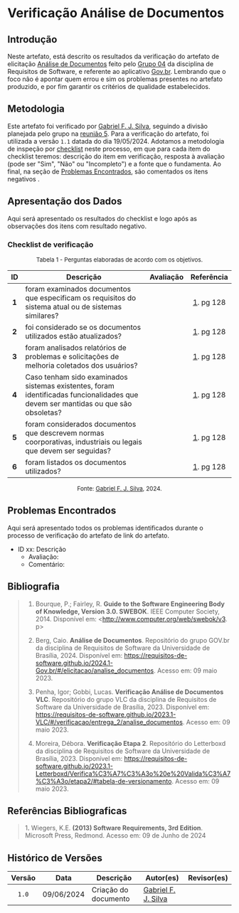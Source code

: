 # Verificação Análise de Documentos

## Introdução

Neste artefato, está descrito os resultados da verificação do artefato de elicitação [Análise de Documentos](https://requisitos-de-software.github.io/2024.1-Gov.br/#/elicitacao/analise_documentos) feito pelo [Grupo 04](https://requisitos-de-software.github.io/2024.1-Gov.br/#/README) da disciplina de Requisitos de Software, e referente ao aplicativo [Gov.br](https://play.google.com/store/apps/details?id=br.gov.meugovbr&hl=pt_BR&gl=US). Lembrando que o foco não é apontar quem errou e sim os problemas presentes no artefato produzido, e por fim garantir os critérios de qualidade estabelecidos.

## Metodologia

Este artefato foi verificado por [Gabriel F. J. Silva](https://github.com/MMcLovin), seguindo a divisão planejada pelo grupo na [reunião 5](https://requisitos-de-software.github.io/2024.1-Correios/atas/ata5/). Para a verificação do artefato, foi utilizada a versão `1.1` datada do dia 19/05/2024. Adotamos a metodologia de inspeção por [checklist](#checklist-de-verificacao) neste processo, em que para cada item do checklist teremos: descrição do item em verificação, resposta à avaliação (pode ser "Sim", "Não" ou "Incompleto") e a fonte que o fundamenta. Ao final, na seção de [Problemas Encontrados](#problemas-encontrados), são comentados os itens negativos .

## Apresentação dos Dados

Aqui será apresentado os resultados do checklist e logo após as observações dos itens com resultado negativo.

### Checklist de verificação

<font size="2"><p style="text-align: center">Tabela 1 - Perguntas elaboradas de acordo com os objetivos.</p></font>

<center>

| ID | Descrição | Avaliação | Referência|
|:--:| ------- | :-------: | :-------: |
| **1** | foram examinados documentos que especificam os requisitos do sistema atual ou de sistemas similares? |  | <a href="#ref1">1</a>. pg 128 |
| **2** | foi considerado se os documentos utilizados estão atualizados? |  | <a href="#ref1">1</a>. pg 128 |
| **3** | foram analisados relatórios de problemas e solicitações de melhoria coletados dos usuários? |  | <a href="#ref1">1</a>. pg 128 |
| **4** | Caso tenham sido examinados sistemas existentes, foram identificadas funcionalidades que devem ser mantidas ou que são obsoletas? |  | <a href="#ref1">1</a>. pg 128 |
| **5** | foram considerados documentos que descrevem normas coorporativas, industriais ou legais que devem ser seguidas? |  | <a href="#ref1">1</a>. pg 128 |
| **6** | foram listados os documentos utilizados? |  | <a href="#ref1">1</a>. pg 128 |


</center>

<font size="2"><p style="text-align: center">Fonte: [Gabriel F. J. Silva](https://github.com/MMcLovin), 2024.</p></font>


## Problemas Encontrados

Aqui será apresentado todos os problemas identificados durante o processo de verificação do artefato de link do artefato.

- ID xx: Descrição
    - Avaliação:
    - Comentário:

## Bibliografia

> 1. Bourque, P.; Fairley, R. **Guide to the Software Engineering Body of Knowledge, Version 3.0. SWEBOK**. IEEE Computer Society, 2014. Disponível em: <http://www.computer.org/web/swebok/v3. p>
>
>2. Berg, Caio. **Análise de Documentos**. Repositório do grupo GOV.br da disciplina de Requisitos de Software da Universidade de Brasília, 2024. Disponível em: <https://requisitos-de-software.github.io/2024.1-Gov.br/#/elicitacao/analise_documentos>. Acesso em: 09 maio 2023.
>
>3. Penha, Igor; Gobbi, Lucas. **Verificação Análise de Documentos VLC**. Repositório do grupo VLC da disciplina de Requisitos de Software da Universidade de Brasília, 2023. Disponível em: <https://requisitos-de-software.github.io/2023.1-VLC/#/verificacao/entrega_2/analise_documentos>. Acesso em: 09 maio 2023.
>
>3. Moreira, Débora. **Verificação Etapa 2**. Repositório do Letterboxd da disciplina de Requisitos de Software da Universidade de Brasília, 2023. Disponível em: <https://requisitos-de-software.github.io/2023.1-Letterboxd/Verifica%C3%A7%C3%A3o%20e%20Valida%C3%A7%C3%A3o/etapa2/#tabela-de-versionamento>. Acesso em: 09 maio 2023.

## Referências Bibliograficas

> 1<a id="ref2">.</a> Wiegers, K.E. **(2013) Software Requirements, 3rd Edition**. Microsoft Press, Redmond. Acesso em: 09 de Junho de 2024

## Histórico de Versões

| Versão | Data | Descrição | Autor(es) | Revisor(es) |
| :----: | :--: | --------- | ----------- | ------ |
| `1.0`  | 09/06/2024 | Criação do documento |[Gabriel F. J. Silva](https://github.com/MMcLovin) | []() |
